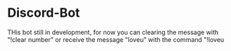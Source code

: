 # Discord-Bot
THis bot still in development, for now you can clearing the message with "!clear number" or receive the message "loveu" with the command "!loveu
